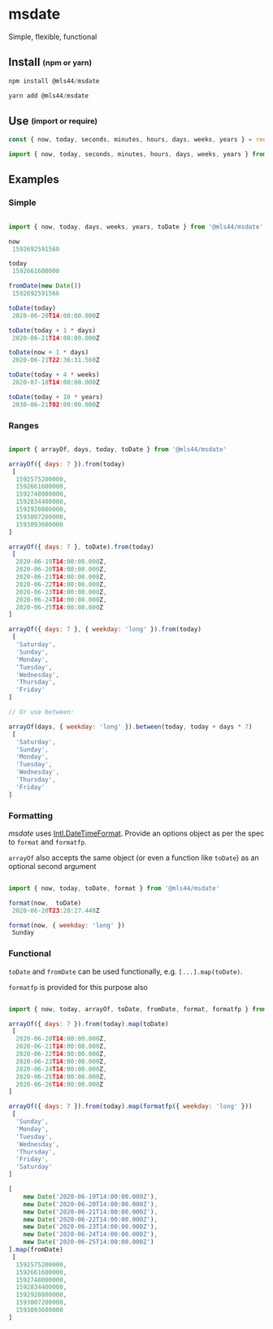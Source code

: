 # msdate

Simple, flexible, functional

## Install <sub><sup>(npm or yarn)</sup></sub>

```js
npm install @mls44/msdate
```

```js
yarn add @mls44/msdate
```

## Use <sub><sup>(import or require)</sup></sub>

```js
const { now, today, seconds, minutes, hours, days, weeks, years } = require('@mls44/msdate')
```

```js
import { now, today, seconds, minutes, hours, days, weeks, years } from '@mls44/msdate'
```

## Examples


### Simple

```js

import { now, today, days, weeks, years, toDate } from '@mls44/msdate'

now
 1592692591560

today
 1592661600000

fromDate(new Date())
 1592692591566

toDate(today)
 2020-06-20T14:00:00.000Z

toDate(today + 1 * days)
 2020-06-21T14:00:00.000Z

toDate(now + 1 * days)
 2020-06-21T22:36:31.560Z

toDate(today + 4 * weeks)
 2020-07-18T14:00:00.000Z

toDate(today + 10 * years)
 2030-06-21T02:00:00.000Z

```

### Ranges

```js

import { arrayOf, days, today, toDate } from '@mls44/msdate'

arrayOf({ days: 7 }).from(today)
 [
  1592575200000,
  1592661600000,
  1592748000000,
  1592834400000,
  1592920800000,
  1593007200000,
  1593093600000
]

arrayOf({ days: 7 }, toDate).from(today)
 [
  2020-06-19T14:00:00.000Z,
  2020-06-20T14:00:00.000Z,
  2020-06-21T14:00:00.000Z,
  2020-06-22T14:00:00.000Z,
  2020-06-23T14:00:00.000Z,
  2020-06-24T14:00:00.000Z,
  2020-06-25T14:00:00.000Z
]

arrayOf({ days: 7 }, { weekday: 'long' }).from(today)
 [
  'Saturday',
  'Sunday',
  'Monday',
  'Tuesday',
  'Wednesday',
  'Thursday',
  'Friday'
]

// Or use between:

arrayOf(days, { weekday: 'long' }).between(today, today + days * 7)
 [
  'Saturday',
  'Sunday',
  'Monday',
  'Tuesday',
  'Wednesday',
  'Thursday',
  'Friday'
]

```

### Formatting

*msdate* uses [Intl.DateTimeFormat](https://developer.mozilla.org/en-US/docs/Web/JavaScript/Reference/Global_Objects/Intl/DateTimeFormat/DateTimeFormat). Provide an options object as per the spec to `format` and `formatfp`.

`arrayOf` also accepts the same object (or even a function like `toDate`) as an optional second argument

```js

import { now, today, toDate, format } from '@mls44/msdate'

format(now,  toDate)
 2020-06-20T23:20:27.448Z

format(now, { weekday: 'long' })
 Sunday

```

### Functional

`toDate` and `fromDate` can be used functionally, e.g. `[...].map(toDate)`.

`formatfp` is provided for this purpose also

```js

import { now, today, arrayOf, toDate, fromDate, format, formatfp } from '@mls44/msdate'

arrayOf({ days: 7 }).from(today).map(toDate)
 [
  2020-06-20T14:00:00.000Z,
  2020-06-21T14:00:00.000Z,
  2020-06-22T14:00:00.000Z,
  2020-06-23T14:00:00.000Z,
  2020-06-24T14:00:00.000Z,
  2020-06-25T14:00:00.000Z,
  2020-06-26T14:00:00.000Z
]

arrayOf({ days: 7 }).from(today).map(formatfp({ weekday: 'long' }))
 [
  'Sunday',
  'Monday',
  'Tuesday',
  'Wednesday',
  'Thursday',
  'Friday',
  'Saturday'
]

[
    new Date('2020-06-19T14:00:00.000Z'),
    new Date('2020-06-20T14:00:00.000Z'),
    new Date('2020-06-21T14:00:00.000Z'),
    new Date('2020-06-22T14:00:00.000Z'),
    new Date('2020-06-23T14:00:00.000Z'),
    new Date('2020-06-24T14:00:00.000Z'),
    new Date('2020-06-25T14:00:00.000Z')
].map(fromDate)
 [
  1592575200000,
  1592661600000,
  1592748000000,
  1592834400000,
  1592920800000,
  1593007200000,
  1593093600000
]

```
